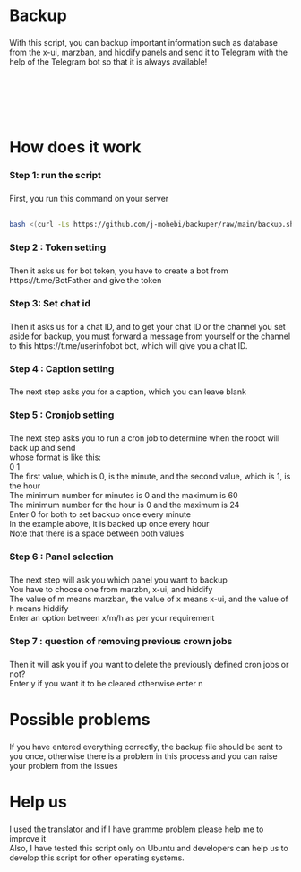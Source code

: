 <h1 align="left">Backup</h1>

###

<p align="left">With this script, you can backup important information such as database from the x-ui, marzban, and hiddify panels and send it to Telegram with the help of the Telegram bot so that it is always available!</p>

###

<br clear="both">

<p align="left">‏<br>‏</p>

###

<h1 align="left">How does it work</h1>

###

<h3 align="left">Step 1: run the script</h3>

###

<p align="left">First, you run this command on your server<br><br></p> 

```bash
bash <(curl -Ls https://github.com/j-mohebi/backuper/raw/main/backup.sh)
``` 

###

<h3 align="left">Step 2 : Token setting</h3>

###

<p align="left">Then it asks us for bot token, you have to create a bot from https://t.me/BotFather and give the token</p>

###

<h3 align="left">Step 3: Set chat id</h3>

###

<p align="left">Then it asks us for a chat ID, and to get your chat ID or the channel you set aside for backup, you must forward a message from yourself or the channel to this https://t.me/userinfobot bot, which will give you a chat ID.</p>

###

<h3 align="left">Step 4 : Caption setting</h3>

###

<p align="left">The next step asks you for a caption, which you can leave blank</p>

###

<h3 align="left">Step 5 : Cronjob setting</h3>

###

<p align="left">The next step asks you to run a cron job to determine when the robot will back up and send<br>whose format is like this:<br>0 1<br>The first value, which is 0, is the minute, and the second value, which is 1, is the hour<br>The minimum number for minutes is 0 and the maximum is 60<br>The minimum number for the hour is 0 and the maximum is 24<br>Enter 0 for both to set backup once every minute<br>In the example above, it is backed up once every hour<br>Note that there is a space between both values</p>

###

<h3 align="left">Step 6 : Panel selection</h3>

###

<p align="left">The next step will ask you which panel you want to backup<br>You have to choose one from marzbn, x-ui, and hiddify <br>The value of m means marzban, the value of x means x-ui, and the value of h means hiddify <br>Enter an option between x/m/h as per your requirement</p>

###

<h3 align="left">Step 7 : question of removing previous crown jobs</h3>

###

<p align="left">Then it will ask you if you want to delete the previously defined cron jobs or not?<br>Enter y if you want it to be cleared otherwise enter n</p>

###

<h1 align="left">Possible problems</h1>

###

<p align="left">If you have entered everything correctly, the backup file should be sent to you once, otherwise there is a problem in this process and you can raise your problem from the issues</p>

###

<h1 align="left">Help us</h1>

###

<p align="left">I used the translator and if I have gramme problem please help me to improve it<br>Also, I have tested this script only on Ubuntu and developers can help us to develop this script for other operating systems.</p>

